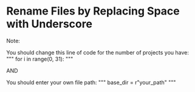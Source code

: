 # Rename Files by Replacing Space with Underscore

Note: 

You should change this line of code for the number of projects you have:
""" 
for i in range(0, 31):
"""

AND 

You should enter your own file path: 
"""
base_dir = r"your_path"
"""
